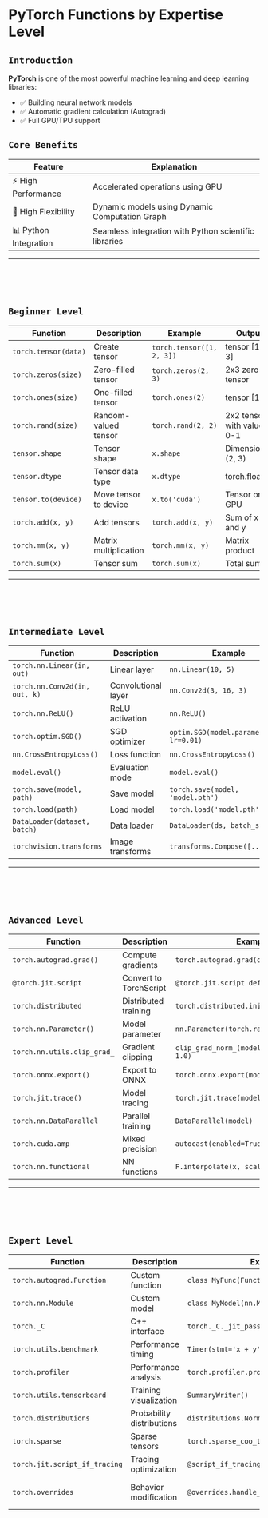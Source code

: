 # PyTorch Functions by Expertise Level

## `Introduction`
**PyTorch** is one of the most powerful machine learning and deep learning libraries:

- ✅ Building neural network models
- ✅ Automatic gradient calculation (Autograd)
- ✅ Full GPU/TPU support

## `Core Benefits`

| Feature | Explanation |
|---------|-------------|
| ⚡ High Performance | Accelerated operations using GPU |
| 🧠 High Flexibility | Dynamic models using Dynamic Computation Graph |
| 📊 Python Integration | Seamless integration with Python scientific libraries |

---
<br><br><br>

## `Beginner Level`

| Function | Description | Example | Output |
|----------|-------------|---------|--------|
| `torch.tensor(data)` | Create tensor | `torch.tensor([1, 2, 3])` | tensor [1, 2, 3] |
| `torch.zeros(size)` | Zero-filled tensor | `torch.zeros(2, 3)` | 2x3 zero tensor |
| `torch.ones(size)` | One-filled tensor | `torch.ones(2)` | tensor [1, 1] |
| `torch.rand(size)` | Random-valued tensor | `torch.rand(2, 2)` | 2x2 tensor with values 0-1 |
| `tensor.shape` | Tensor shape | `x.shape` | Dimensions (2, 3) |
| `tensor.dtype` | Tensor data type | `x.dtype` | torch.float32 |
| `tensor.to(device)` | Move tensor to device | `x.to('cuda')` | Tensor on GPU |
| `torch.add(x, y)` | Add tensors | `torch.add(x, y)` | Sum of x and y |
| `torch.mm(x, y)` | Matrix multiplication | `torch.mm(x, y)` | Matrix product |
| `torch.sum(x)` | Tensor sum | `torch.sum(x)` | Total sum |

---
<br><br><br>

## `Intermediate Level`

| Function | Description | Example | Output |
|----------|-------------|---------|--------|
| `torch.nn.Linear(in, out)` | Linear layer | `nn.Linear(10, 5)` | 10 → 5 layer |
| `torch.nn.Conv2d(in, out, k)` | Convolutional layer | `nn.Conv2d(3, 16, 3)` | 3x3 conv layer |
| `torch.nn.ReLU()` | ReLU activation | `nn.ReLU()` | Activation function |
| `torch.optim.SGD()` | SGD optimizer | `optim.SGD(model.parameters(), lr=0.01)` | Optimizer object |
| `nn.CrossEntropyLoss()` | Loss function | `nn.CrossEntropyLoss()` | Loss function |
| `model.eval()` | Evaluation mode | `model.eval()` | Disables Dropout/BatchNorm |
| `torch.save(model, path)` | Save model | `torch.save(model, 'model.pth')` | Model file |
| `torch.load(path)` | Load model | `torch.load('model.pth')` | Loaded model |
| `DataLoader(dataset, batch)` | Data loader | `DataLoader(ds, batch_size=32)` | Data loader |
| `torchvision.transforms` | Image transforms | `transforms.Compose([...])` | Image transforms |

---
<br><br><br>

## `Advanced Level`

| Function | Description | Example | Output |
|----------|-------------|---------|--------|
| `torch.autograd.grad()` | Compute gradients | `torch.autograd.grad(output, input)` | Output gradients |
| `@torch.jit.script` | Convert to TorchScript | `@torch.jit.script def foo(x):` | Optimized model |
| `torch.distributed` | Distributed training | `torch.distributed.init_process_group()` | Distributed setup |
| `torch.nn.Parameter()` | Model parameter | `nn.Parameter(torch.rand(10))` | Learnable parameter |
| `torch.nn.utils.clip_grad_` | Gradient clipping | `clip_grad_norm_(model.parameters(), 1.0)` | Clipped gradients |
| `torch.onnx.export()` | Export to ONNX | `torch.onnx.export(model, ...)` | ONNX model |
| `torch.jit.trace()` | Model tracing | `torch.jit.trace(model, example_input)` | Traced model |
| `torch.nn.DataParallel` | Parallel training | `DataParallel(model)` | Parallel model |
| `torch.cuda.amp` | Mixed precision | `autocast(enabled=True)` | Faster training |
| `torch.nn.functional` | NN functions | `F.interpolate(x, scale_factor=2)` | Image resizing |

---
<br><br><br>

## `Expert Level`

| Function | Description | Example | Output |
|----------|-------------|---------|--------|
| `torch.autograd.Function` | Custom function | `class MyFunc(Function): ...` | Custom operation |
| `torch.nn.Module` | Custom model | `class MyModel(nn.Module): ...` | Custom model |
| `torch._C` | C++ interface | `torch._C._jit_pass_constant_propagation` | Low-level access |
| `torch.utils.benchmark` | Performance timing | `Timer(stmt='x + y', ...)` | Execution timing |
| `torch.profiler` | Performance analysis | `torch.profiler.profile(...)` | Performance profile |
| `torch.utils.tensorboard` | Training visualization | `SummaryWriter()` | Training logging |
| `torch.distributions` | Probability distributions | `distributions.Normal(0, 1)` | Probability distribution |
| `torch.sparse` | Sparse tensors | `torch.sparse_coo_tensor(...)` | Sparse tensors |
| `torch.jit.script_if_tracing` | Tracing optimization | `@script_if_tracing def foo(x):` | Tracing optimization |
| `torch.overrides` | Behavior modification | `@overrides.handle_torch_function` | PyTorch behavior override |